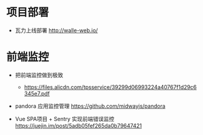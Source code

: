 # 项目部署

- 瓦力上线部署 http://walle-web.io/

# 前端监控

- 把前端监控做到极致

  - <https://files.alicdn.com/tpsservice/39299d06993224a40767f1d29c6345e7.pdf>

- pandora 应用监控管理 <https://github.com/midwayjs/pandora>

- Vue SPA项目 + Sentry 实现前端错误监控 https://juejin.im/post/5adb05fef265da0b79647421